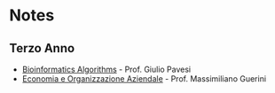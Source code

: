 # Notes

## Terzo Anno

- [Bioinformatics Algorithms](./bioinformatics%20algorithms) - Prof. Giulio Pavesi
- [Economia e Organizzazione Aziendale](./economia) - Prof. Massimiliano Guerini
